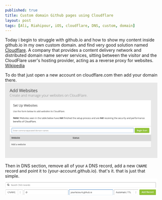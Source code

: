 ```yaml
---
published: true
title: Custom domain Github pages using Cloudflare
layout: post
tags: [Ali, Riahipour, iOS, cloudflare, DNS, custom, domain]
---
```

Today i begin to struggle with github.io and how to show my content inside github.io in my own custom domain. and find very good solution named [Cloudflare](https://www.cloudflare.com). A company that provides a content delivery network and distributed domain name server services, sitting between the visitor and the CloudFlare user's hosting provider, acting as a reverse proxy for websites. [Wikipedia](https://en.wikipedia.org/wiki/CloudFlare)

To do that just open a new account on cloudflare.com then add your domain there.
![alt text](https://raw.githubusercontent.com/alirp88/alirp88.github.io/master/public/images/Cloudflare/addDomainToCloudFlare.png "Add domain to cloudflare.com")

Then in DNS section, remove all of your `A` DNS record, add a new `CNAME` record and point it to (your-account.github.io). that's it. that is just that simple.
![alt text](https://raw.githubusercontent.com/alirp88/alirp88.github.io/master/public/images/Cloudflare/addDNSRecord.png "Add DNS record")